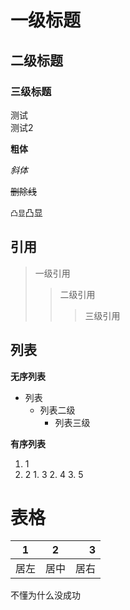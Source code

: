 # 一级标题
## 二级标题
### 三级标题



测试<br>
测试2

**粗体**

*斜体*

~~删除线~~

`凸显`凸显

## 引用

> 一级引用
>> 二级引用
>>> 三级引用

## 列表

**无序列表**

* 列表
  * 列表二级
    *  列表三级

**有序列表**

1. 1
  1. 2
    1. 3
    2. 4
    3. 5

# 表格

1|2|3
---|:---:|---:
居左|居中|居右

不懂为什么没成功


